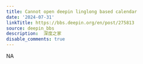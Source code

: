 ```yaml
---
title: Cannot open deepin linglong based calendar
date: '2024-07-31'
linkTitle: https://bbs.deepin.org/en/post/275813
source: deepin_bbs
description:  深度之家 
disable_comments: true
---
```

NA

